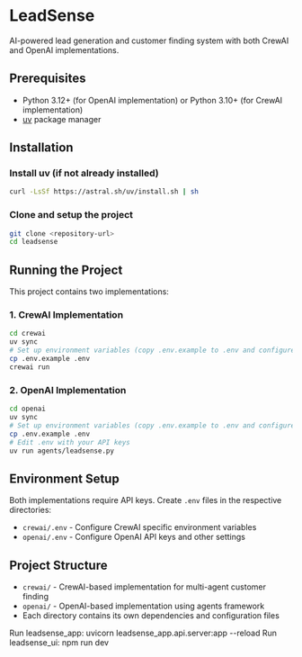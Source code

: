 # LeadSense

AI-powered lead generation and customer finding system with both CrewAI and OpenAI implementations.

## Prerequisites

- Python 3.12+ (for OpenAI implementation) or Python 3.10+ (for CrewAI implementation)
- [uv](https://docs.astral.sh/uv/) package manager

## Installation

### Install uv (if not already installed)
```bash
curl -LsSf https://astral.sh/uv/install.sh | sh
```

### Clone and setup the project
```bash
git clone <repository-url>
cd leadsense
```

## Running the Project

This project contains two implementations:

### 1. CrewAI Implementation
```bash
cd crewai
uv sync
# Set up environment variables (copy .env.example to .env and configure)
cp .env.example .env
crewai run
```

### 2. OpenAI Implementation
```bash
cd openai
uv sync
# Set up environment variables (copy .env.example to .env and configure)
cp .env.example .env
# Edit .env with your API keys
uv run agents/leadsense.py
```

## Environment Setup

Both implementations require API keys. Create `.env` files in the respective directories:

- `crewai/.env` - Configure CrewAI specific environment variables
- `openai/.env` - Configure OpenAI API keys and other settings

## Project Structure

- `crewai/` - CrewAI-based implementation for multi-agent customer finding
- `openai/` - OpenAI-based implementation using agents framework
- Each directory contains its own dependencies and configuration files


Run leadsense_app: uvicorn leadsense_app.api.server:app --reload
Run leadsense_ui: npm run dev
